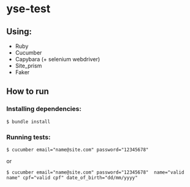 # yse-test

## Using:
* Ruby
* Cucumber
* Capybara (+ selenium webdriver)
* Site_prism
* Faker


## How to run

### Installing dependencies:
```
$ bundle install
```

### Running tests:
```
$ cucumber email="name@site.com" password="12345678" 
```

or

```
$ cucumber email="name@site.com" password="12345678"  name="valid name" cpf="valid cpf" date_of_birth="dd/mm/yyyy"
```



